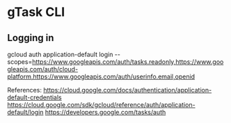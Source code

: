 # gTask CLI


## Logging in
gcloud auth application-default login --scopes=https://www.googleapis.com/auth/tasks.readonly,https://www.googleapis.com/auth/cloud-platform,https://www.googleapis.com/auth/userinfo.email,openid


References:
https://cloud.google.com/docs/authentication/application-default-credentials
https://cloud.google.com/sdk/gcloud/reference/auth/application-default/login
https://developers.google.com/tasks/auth 